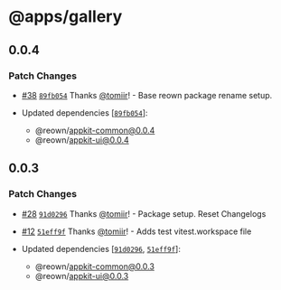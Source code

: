 # @apps/gallery

## 0.0.4

### Patch Changes

- [#38](https://github.com/WalletConnect/shadow-appkit/pull/38) [`89fb054`](https://github.com/WalletConnect/shadow-appkit/commit/89fb054d7e2513b80940c73101dc395e7ea2694b) Thanks [@tomiir](https://github.com/tomiir)! - Base reown package rename setup.

- Updated dependencies [[`89fb054`](https://github.com/WalletConnect/shadow-appkit/commit/89fb054d7e2513b80940c73101dc395e7ea2694b)]:
  - @reown/appkit-common@0.0.4
  - @reown/appkit-ui@0.0.4

## 0.0.3

### Patch Changes

- [#28](https://github.com/WalletConnect/shadow-appkit/pull/28) [`91d0296`](https://github.com/WalletConnect/shadow-appkit/commit/91d02963cbe3c2d06b74801b519ce23dd30ff797) Thanks [@tomiir](https://github.com/tomiir)! - Package setup. Reset Changelogs

- [#12](https://github.com/WalletConnect/shadow-appkit/pull/12) [`51eff9f`](https://github.com/WalletConnect/shadow-appkit/commit/51eff9f82c296b0ba2b5ab33af92a1fa54a77f7a) Thanks [@tomiir](https://github.com/tomiir)! - Adds test vitest.workspace file

- Updated dependencies [[`91d0296`](https://github.com/WalletConnect/shadow-appkit/commit/91d02963cbe3c2d06b74801b519ce23dd30ff797), [`51eff9f`](https://github.com/WalletConnect/shadow-appkit/commit/51eff9f82c296b0ba2b5ab33af92a1fa54a77f7a)]:
  - @reown/appkit-common@0.0.3
  - @reown/appkit-ui@0.0.3
